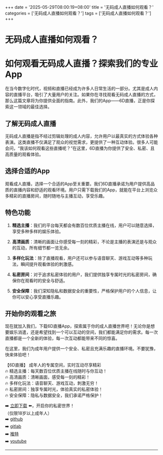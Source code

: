 +++
date = '2025-05-29T08:00:19+08:00'
title = '无码成人直播如何观看？'
categories = ['无码成人直播如何观看？']
tags = ['无码成人直播如何观看？']
+++

# 无码成人直播如何观看？

# 如何观看无码成人直播？探索我们的专业App

在当今数字化时代，视频和直播已经成为许多人日常生活的一部分。尤其是成人内容的直播平台，吸引了大量用户的关注。如果你在寻找观看无码成人直播的方式，那么这篇文章将为你提供全面的指南。此外，我们的App——6D直播，正是你探索这一领域的最佳选择。

## 了解无码成人直播

无码成人直播是指不经过剪辑处理的成人内容，允许用户以最真实的方式体验各种表演。这类直播不仅满足了观众的视觉需求，更提供了一种互动体验。很多人可能会问，“我该如何观看这些直播呢？”在这里，6D直播为你提供了安全、私密、且高质量的观看体验。

## 选择合适的App

观看成人直播，选择一个合适的App至关重要。我们6D直播承诺为用户提供高品质的直播内容和舒适的观看环境。用户只需下载我们的App，就能在平台上浏览众多精彩的直播房间，随时随地与主播互动，享受乐趣。

## 特色功能

1. **精选主播**：我们的平台每天都会有数百位优质主播在线，用户可以随意选择，享受多种多样的娱乐体验。
   
2. **高清画质**：清晰的画面让你感受每一刻的精彩，不论是主播的表演还是与观众的互动，所有细节都一览无余。

3. **多样化玩法**：除了直播观看，用户还可以参与语音聊天、游戏互动等多种玩法，瞬间提升观看体验的刺激感。

4. **私密房间**：对于追求私密体验的用户，我们提供独享专属时光的私密房间，确保你在观看时的安全与舒适。

5. **安全保障**：我们深知隐私和数据安全的重要性，严格保护用户的个人信息，让你可以安心享受直播乐趣。

## 开始你的观看之旅

现在就加入我们，下载6D直播App，探索属于你的成人直播世界吧！无论你是想要娱乐消遣，还是希望找到一个可以互动的空间，我们都能满足你的需求。每一次直播都是一个全新的体验，每一次互动都能带来不同的惊喜。

在这里，我们为成年用户提供一个安全、私密且充满乐趣的直播环境。不要犹豫，快来体验吧！

【6D直播】
成年人的专属空间，实时互动尽享精彩  
🔥 精选主播：每天数百位优质主播在线随时与你互动！  
🔥 高清画质：清晰画面，感受每一刻的精彩！  
🔥 多样化玩法：语音聊天、游戏互动，刺激无穷！  
🔥 私密房间：独享专属时光，体验真实的私密体验！  
🔥 安全保障：隐私与数据安全，我们承诺严格保护！  

➡️ [立即下载](https://down123.s3.ap-east-1.amazonaws.com/down/down.html?channelCode=blog) ⬅️，开启你的私密世界！  
（仅限18岁以上成年人）  
➡️ [github](https://aldult-live.github.io/)  
➡️ [gitlab](https://seo-09598d.gitlab.io/)  
➡️ [推特](https://x.com/wegame33)  
➡️ [youtube](https://www.youtube.com/@6Dlive)  

---
